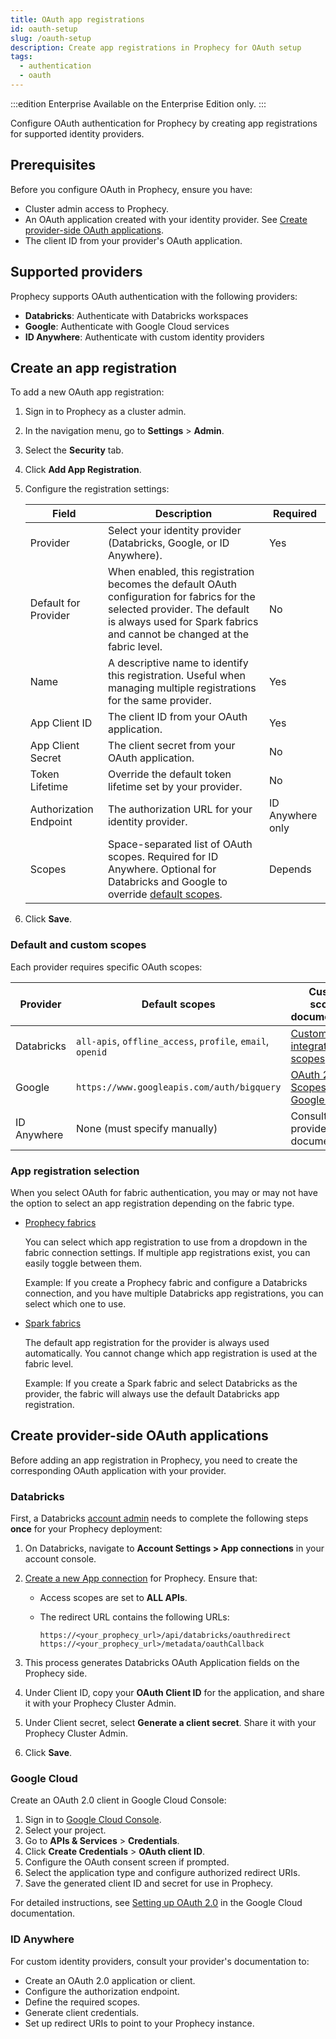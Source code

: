```yaml
---
title: OAuth app registrations
id: oauth-setup
slug: /oauth-setup
description: Create app registrations in Prophecy for OAuth setup
tags:
  - authentication
  - oauth
---
```


:::edition Enterprise
Available on the Enterprise Edition only.
:::

Configure OAuth authentication for Prophecy by creating app registrations for supported identity providers.

## Prerequisites

Before you configure OAuth in Prophecy, ensure you have:

- Cluster admin access to Prophecy.
- An OAuth application created with your identity provider. See [Create provider-side OAuth applications](#create-provider-side-oauth-applications).
- The client ID from your provider's OAuth application.

## Supported providers

Prophecy supports OAuth authentication with the following providers:

- **Databricks**: Authenticate with Databricks workspaces
- **Google**: Authenticate with Google Cloud services
- **ID Anywhere**: Authenticate with custom identity providers

## Create an app registration

To add a new OAuth app registration:

1. Sign in to Prophecy as a cluster admin.

2. In the navigation menu, go to **Settings** > **Admin**.

3. Select the **Security** tab.

4. Click **Add App Registration**.

5. Configure the registration settings:

   | Field                  | Description                                                                                                                                                                                            | Required         |
   | ---------------------- | ------------------------------------------------------------------------------------------------------------------------------------------------------------------------------------------------------ | ---------------- |
   | Provider               | Select your identity provider (Databricks, Google, or ID Anywhere).                                                                                                                                    | Yes              |
   | Default for Provider   | When enabled, this registration becomes the default OAuth configuration for fabrics for the selected provider. The default is always used for Spark fabrics and cannot be changed at the fabric level. | No               |
   | Name                   | A descriptive name to identify this registration. Useful when managing multiple registrations for the same provider.                                                                                   | Yes              |
   | App Client ID          | The client ID from your OAuth application.                                                                                                                                                             | Yes              |
   | App Client Secret      | The client secret from your OAuth application.                                                                                                                                                         | No               |
   | Token Lifetime         | Override the default token lifetime set by your provider.                                                                                                                                              | No               |
   | Authorization Endpoint | The authorization URL for your identity provider.                                                                                                                                                      | ID Anywhere only |
   | Scopes                 | Space-separated list of OAuth scopes. Required for ID Anywhere. Optional for Databricks and Google to override [default scopes](#default-and-custom-scopes).                                           | Depends          |

6. Click **Save**.

### Default and custom scopes

Each provider requires specific OAuth scopes:

| Provider    | Default scopes                                             | Custom scopes documentation                                                                          |
| ----------- | ---------------------------------------------------------- | ---------------------------------------------------------------------------------------------------- |
| Databricks  | `all-apis`, `offline_access`, `profile`, `email`, `openid` | [Custom app integration scopes](https://docs.databricks.com/api/account/customappintegration/create) |
| Google      | `https://www.googleapis.com/auth/bigquery`                 | [OAuth 2.0 Scopes for Google APIs](https://developers.google.com/identity/protocols/oauth2/scopes)   |
| ID Anywhere | None (must specify manually)                               | Consult your provider's documentation                                                                |

### App registration selection

When you select OAuth for fabric authentication, you may or may not have the option to select an app registration depending on the fabric type.

- [Prophecy fabrics](docs/administration/fabrics/prophecy-fabrics/prophecy-fabrics.md)

  You can select which app registration to use from a dropdown in the fabric connection settings. If multiple app registrations exist, you can easily toggle between them.

  Example: If you create a Prophecy fabric and configure a Databricks connection, and you have multiple Databricks app registrations, you can select which one to use.

- [Spark fabrics](docs/administration/fabrics/Spark-fabrics/fabrics.md)

  The default app registration for the provider is always used automatically. You cannot change which app registration is used at the fabric level.

  Example: If you create a Spark fabric and select Databricks as the provider, the fabric will always use the default Databricks app registration.

## Create provider-side OAuth applications

Before adding an app registration in Prophecy, you need to create the corresponding OAuth application with your provider.

### Databricks

First, a Databricks [account admin](https://docs.databricks.com/en/admin/index.html#what-are-account-admins) needs to complete the following steps **once** for your Prophecy deployment:

1. On Databricks, navigate to **Account Settings > App connections** in your account console.
1. [Create a new App connection](https://docs.databricks.com/en/integrations/enable-disable-oauth.html#enable-custom-oauth-applications-using-the-databricks-ui) for Prophecy. Ensure that:

   - Access scopes are set to **ALL APIs**.
   - The redirect URL contains the following URLs:

     ```
     https://<your_prophecy_url>/api/databricks/oauthredirect
     https://<your_prophecy_url>/metadata/oauthCallback
     ```

1. This process generates Databricks OAuth Application fields on the Prophecy side.
1. Under Client ID, copy your **OAuth Client ID** for the application, and share it with your Prophecy Cluster Admin.
1. Under Client secret, select **Generate a client secret**. Share it with your Prophecy Cluster Admin.
1. Click **Save**.

### Google Cloud

Create an OAuth 2.0 client in Google Cloud Console:

1. Sign in to [Google Cloud Console](https://console.cloud.google.com).
2. Select your project.
3. Go to **APIs & Services** > **Credentials**.
4. Click **Create Credentials** > **OAuth client ID**.
5. Configure the OAuth consent screen if prompted.
6. Select the application type and configure authorized redirect URIs.
7. Save the generated client ID and secret for use in Prophecy.

For detailed instructions, see [Setting up OAuth 2.0](https://support.google.com/cloud/answer/6158849) in the Google Cloud documentation.

### ID Anywhere

For custom identity providers, consult your provider's documentation to:

- Create an OAuth 2.0 application or client.
- Configure the authorization endpoint.
- Define the required scopes.
- Generate client credentials.
- Set up redirect URIs to point to your Prophecy instance.
